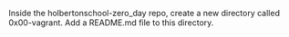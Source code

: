 Inside the holbertonschool-zero_day repo, create a new directory called 0x00-vagrant. Add a README.md file to this directory.